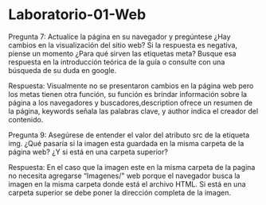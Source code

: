 # Laboratorio-01-Web
Pregunta 7: Actualice la página en su navegador y pregúntese ¿Hay cambios en la visualización del sitio web? Si la 
respuesta es negativa, piense un momento ¿Para qué sirven las etiquetas meta? Busque esa respuesta en la 
introducción teórica de la guía o consulte con una búsqueda de su duda en google.

Respuesta: Visualmente no se presentaron cambios en la página web pero los metas tienen otra función, su función es brindar información sobre la página a los navegadores y buscadores,description ofrece un resumen de la página, keywords señala las palabras clave, y author indica el creador del contenido.

Pregunta 9: Asegúrese de entender el valor del atributo src de la etiqueta img. ¿Qué pasaría si la imagen esta guardada 
en la misma carpeta de la página web? ¿Y si está en una carpeta superior?

Respuesta: En el caso que la imagen este en la misma carpeta de la pagina no necesita agregarse “Imagenes/" web porque el navegador busca la imagen en la misma carpeta donde está el archivo HTML.
Si está en una carpeta superior se debe poner la dirección completa de la imagen.
